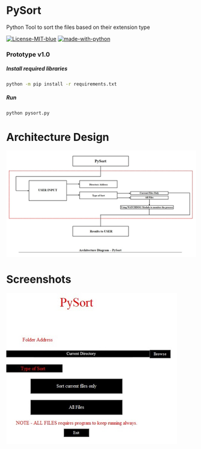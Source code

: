 # PySort
Python Tool to sort the files based on their extension type

[![License-MIT-blue](https://img.shields.io/badge/License-MIT-blue?style=for-the-badge)](https://github.com/yatinkalra/PySort/blob/master/LICENSE) [![made-with-python](https://img.shields.io/badge/Python-2-green?style=for-the-badge&logo=python)](https://www.python.org/)
### Prototype v1.0
##### Install required libraries 
```bash
python -m pip install -r requirements.txt
```
##### Run
```bash
python pysort.py
```
# Architecture Design
![](https://github.com/yatinkalra/PySort/blob/master/DOCS/Architecture%20Diagram.jpg)

# Screenshots 
![](https://github.com/yatinkalra/PySort/blob/master/DOCS/Screenshot_PySort.jpg)




